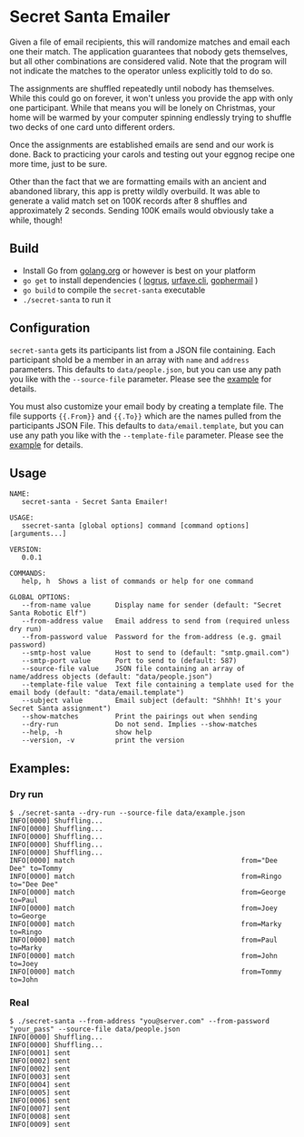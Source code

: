 # Secret Santa Emailer

Given a file of email recipients, this will randomize matches and email each
one their match. The application guarantees that nobody gets themselves, but
all other combinations are considered valid. Note that the program will not
indicate the matches to the operator unless explicitly told to do so.

The assignments are shuffled repeatedly until nobody has themselves. While this
could go on forever, it won't unless you provide the app with only one
participant. While that means you will be lonely on Christmas, your home will
be warmed by your computer spinning endlessly trying to shuffle two decks of
one card unto different orders.

Once the assignments are established emails are send and our work is done. Back
to practicing your carols and testing out your eggnog recipe one more time, just
to be sure.

Other than the fact that we are formatting emails with an ancient and abandoned
library, this app is pretty wildly overbuild. It was able to generate a valid
match set on 100K records after 8 shuffles and approximately 2 seconds. Sending
100K emails would obviously take a while, though!

## Build
* Install Go from [golang.org](https://golang.org/dl/) or however is best on
your platform
* `go get` to install dependencies (
  [logrus](https://github.com/sirupsen/logrus),
  [urfave.cli](https://github.com/urfave/cli),
  [gophermail](https://github.com/jpoehls/gophermail) )
* `go build` to compile the `secret-santa` executable
* `./secret-santa` to run it

## Configuration
`secret-santa` gets its participants list from a JSON file containing. Each
participant shold be a member in an array with `name` and `address` parameters.
This defaults to `data/people.json`, but you can use any path you like with the
 `--source-file` parameter. Please see the [example](data/example.json) for
 details. 

 You must also customize your email body by creating a template file. The file supports `{{.From}}` and `{{.To}}` which are the names pulled from the participants JSON File. This defaults to `data/email.template`, but you can use any path you like with the
 `--template-file` parameter. Please see the [example](data/example.template) for
 details. 


## Usage
```
NAME:
   secret-santa - Secret Santa Emailer!

USAGE:
   ssecret-santa [global options] command [command options] [arguments...]

VERSION:
   0.0.1

COMMANDS:
   help, h  Shows a list of commands or help for one command

GLOBAL OPTIONS:
   --from-name value      Display name for sender (default: "Secret Santa Robotic Elf")
   --from-address value   Email address to send from (required unless dry run)
   --from-password value  Password for the from-address (e.g. gmail password)
   --smtp-host value      Host to send to (default: "smtp.gmail.com")
   --smtp-port value      Port to send to (default: 587)
   --source-file value    JSON file containing an array of name/address objects (default: "data/people.json")
   --template-file value  Text file containing a template used for the email body (default: "data/email.template")
   --subject value        Email subject (default: "Shhhh! It's your Secret Santa assignment")
   --show-matches         Print the pairings out when sending
   --dry-run              Do not send. Implies --show-matches
   --help, -h             show help
   --version, -v          print the version

```

## Examples:

### Dry run
```
$ ./secret-santa --dry-run --source-file data/example.json
INFO[0000] Shuffling...
INFO[0000] Shuffling...
INFO[0000] Shuffling...
INFO[0000] Shuffling...
INFO[0000] Shuffling...
INFO[0000] match                                         from="Dee Dee" to=Tommy
INFO[0000] match                                         from=Ringo to="Dee Dee"
INFO[0000] match                                         from=George to=Paul
INFO[0000] match                                         from=Joey to=George
INFO[0000] match                                         from=Marky to=Ringo
INFO[0000] match                                         from=Paul to=Marky
INFO[0000] match                                         from=John to=Joey
INFO[0000] match                                         from=Tommy to=John
```

### Real
```
$ ./secret-santa --from-address "you@server.com" --from-password "your_pass" --source-file data/people.json
INFO[0000] Shuffling...
INFO[0000] Shuffling...
INFO[0001] sent
INFO[0002] sent
INFO[0002] sent
INFO[0003] sent
INFO[0004] sent
INFO[0005] sent
INFO[0006] sent
INFO[0007] sent
INFO[0008] sent
INFO[0009] sent
```
